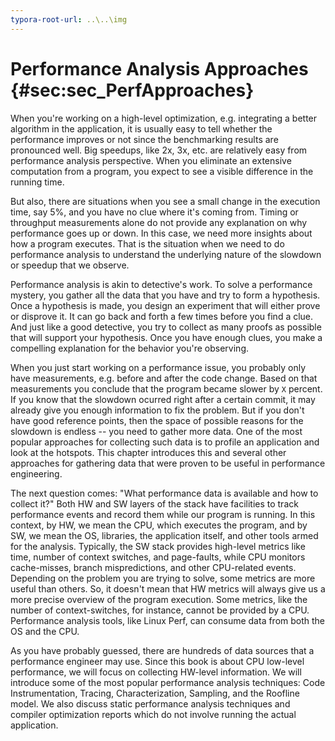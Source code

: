 ```yaml
---
typora-root-url: ..\..\img
---
```


# Performance Analysis Approaches {#sec:sec_PerfApproaches}

When you're working on a high-level optimization, e.g. integrating a better algorithm in the application, it is usually easy to tell whether the performance improves or not since the benchmarking results are pronounced well. Big speedups, like 2x, 3x, etc. are relatively easy from performance analysis perspective. When you eliminate an extensive computation from a program, you expect to see a visible difference in the running time. 

But also, there are situations when you see a small change in the execution time, say 5%, and you have no clue where it's coming from. Timing or throughput measurements alone do not provide any explanation on why performance goes up or down. In this case, we need more insights about how a program executes. That is the situation when we need to do performance analysis to understand the underlying nature of the slowdown or speedup that we observe.

Performance analysis is akin to detective's work. To solve a performance mystery, you gather all the data that you have and try to form a hypothesis. Once a hypothesis is made, you design an experiment that will either prove or disprove it. It can go back and forth a few times before you find a clue. And just like a good detective, you try to collect as many proofs as possible that will support your hypothesis. Once you have enough clues, you make a compelling explanation for the behavior you're observing.

When you just start working on a performance issue, you probably only have measurements, e.g. before and after the code change. Based on that measurements you conclude that the program became slower by `X` percent. If you know that the slowdown ocurred right after a certain commit, it may already give you enough information to fix the problem. But if you don't have good reference points, then the space of possible reasons for the slowdown is endless -- you need to gather more data. One of the most popular approaches for collecting such data is to profile an application and look at the hotspots. This chapter introduces this and several other approaches for gathering data that were proven to be useful in performance engineering. 

The next question comes: "What performance data is available and how to collect it?" Both HW and SW layers of the stack have facilities to track performance events and record them while our program is running. In this context, by HW, we mean the CPU, which executes the program, and by SW, we mean the OS, libraries, the application itself, and other tools armed for the analysis. Typically, the SW stack provides high-level metrics like time, number of context switches, and page-faults, while CPU monitors cache-misses, branch mispredictions, and other CPU-related events. Depending on the problem you are trying to solve, some metrics are more useful than others. So, it doesn't mean that HW metrics will always give us a more precise overview of the program execution. Some metrics, like the number of context-switches, for instance, cannot be provided by a CPU. Performance analysis tools, like Linux Perf, can consume data from both the OS and the CPU.

As you have probably guessed, there are hundreds of data sources that a performance engineer may use. Since this book is about CPU low-level performance, we will focus on collecting HW-level information. We will introduce some of the most popular performance analysis techniques: Code Instrumentation, Tracing, Characterization, Sampling, and the Roofline model. We also discuss static performance analysis techniques and compiler optimization reports which do not involve running the actual application.